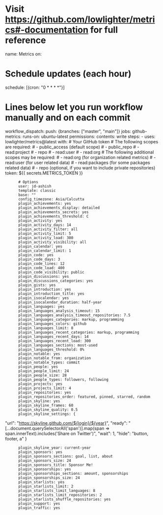 # Visit https://github.com/lowlighter/metrics#-documentation for full reference
name: Metrics
on:
  # Schedule updates (each hour)
  schedule: [{cron: "0 * * * *"}]
  # Lines below let you run workflow manually and on each commit
  workflow_dispatch:
  push: {branches: ["master", "main"]}
jobs:
  github-metrics:
    runs-on: ubuntu-latest
    permissions:
      contents: write
    steps:
      - uses: lowlighter/metrics@latest
        with:
          # Your GitHub token
          # The following scopes are required:
          #  - public_access (default scope)
          #  - public_repo
          #  - read:project
          #  - repo
          #  - read:user
          #  - read:org
          # The following additional scopes may be required:
          #  - read:org      (for organization related metrics)
          #  - read:user     (for user related data)
          #  - read:packages (for some packages related data)
          #  - repo          (optional, if you want to include private repositories)
          token: ${{ secrets.METRICS_TOKEN }}

          # Options
          user: jd-ashish
          template: classic
          base: ""
          config_timezone: Asia/Calcutta
          plugin_achievements: yes
          plugin_achievements_display: detailed
          plugin_achievements_secrets: yes
          plugin_achievements_threshold: C
          plugin_activity: yes
          plugin_activity_days: 14
          plugin_activity_filter: all
          plugin_activity_limit: 5
          plugin_activity_load: 300
          plugin_activity_visibility: all
          plugin_calendar: yes
          plugin_calendar_limit: 1
          plugin_code: yes
          plugin_code_days: 3
          plugin_code_lines: 12
          plugin_code_load: 400
          plugin_code_visibility: public
          plugin_discussions: yes
          plugin_discussions_categories: yes
          plugin_gists: yes
          plugin_introduction: yes
          plugin_introduction_title: yes
          plugin_isocalendar: yes
          plugin_isocalendar_duration: half-year
          plugin_languages: yes
          plugin_languages_analysis_timeout: 15
          plugin_languages_analysis_timeout_repositories: 7.5
          plugin_languages_categories: markup, programming
          plugin_languages_colors: github
          plugin_languages_limit: 8
          plugin_languages_recent_categories: markup, programming
          plugin_languages_recent_days: 14
          plugin_languages_recent_load: 300
          plugin_languages_sections: most-used
          plugin_languages_threshold: 0%
          plugin_notable: yes
          plugin_notable_from: organization
          plugin_notable_types: commit
          plugin_people: yes
          plugin_people_limit: 24
          plugin_people_size: 28
          plugin_people_types: followers, following
          plugin_projects: yes
          plugin_projects_limit: 4
          plugin_repositories: yes
          plugin_repositories_order: featured, pinned, starred, random
          plugin_skyline: yes
          plugin_skyline_frames: 60
          plugin_skyline_quality: 0.5
          plugin_skyline_settings: {
  "url": "https://skyline.github.com/${login}/${year}",
  "ready": "[...document.querySelectorAll('span')].map(span => span.innerText).includes('Share on Twitter')",
  "wait": 1,
  "hide": "button, footer, a"
}

          plugin_skyline_year: current-year
          plugin_sponsors: yes
          plugin_sponsors_sections: goal, list, about
          plugin_sponsors_size: 24
          plugin_sponsors_title: Sponsor Me!
          plugin_sponsorships: yes
          plugin_sponsorships_sections: amount, sponsorships
          plugin_sponsorships_size: 24
          plugin_starlists: yes
          plugin_starlists_limit: 2
          plugin_starlists_limit_languages: 8
          plugin_starlists_limit_repositories: 2
          plugin_starlists_shuffle_repositories: yes
          plugin_support: yes
          plugin_traffic: yes
